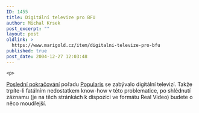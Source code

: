 ```yaml
---
ID: 1455
title: Digitální televize pro BFU
author: Michal Krsek
post_excerpt: ""
layout: post
oldlink: >
  https://www.marigold.cz/item/digitalni-televize-pro-bfu
published: true
post_date: 2004-12-27 12:03:48
---
```

	<p>
<a href="http://www.czech-tv.cz/program/detail.php?idec=204%20562%2024190/0027&amp;deid=456&amp;prisp_id=233">Poslední pokračování</a> pořadu <a href="http://www.popularis.cz/">Popularis</a> se zabývalo digitální televizí. Takže trpíte-li fatálním nedostatkem know-how v této problematice, po shlédnutí záznamu (je na těch stránkách k dispozici ve formátu Real Video) budete o něco moudřejší.
</p>
